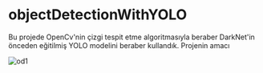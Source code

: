 # objectDetectionWithYOLO

Bu projede OpenCv'nin çizgi tespit etme algoritmasıyla beraber DarkNet'in önceden eğitilmiş YOLO modelini beraber kullandık. Projenin amacı 




![od1](https://user-images.githubusercontent.com/79279694/109396292-da770380-7941-11eb-896c-bf71b4ce68a8.png)
